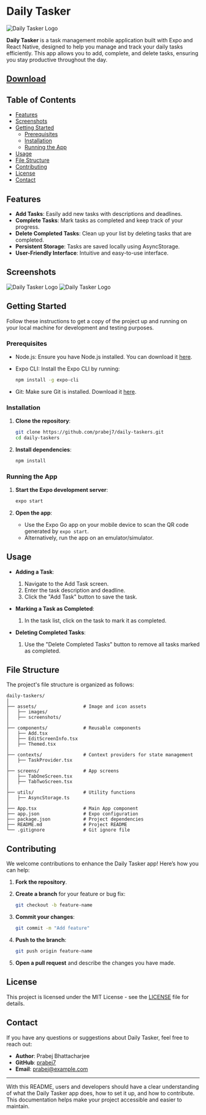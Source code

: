 # Daily Tasker

![Daily Tasker Logo](./assets/images/icon.png)

**Daily Tasker** is a task management mobile application built with Expo and React Native, designed to help you manage and track your daily tasks efficiently. This app allows you to add, complete, and delete tasks, ensuring you stay productive throughout the day.

## [Download](https://expo.dev/artifacts/eas/ndko2HoRsaCF4XKVZjnSyg.apk)

## Table of Contents

- [Features](#features)
- [Screenshots](#screenshots)
- [Getting Started](#getting-started)
  - [Prerequisites](#prerequisites)
  - [Installation](#installation)
  - [Running the App](#running-the-app)
- [Usage](#usage)
- [File Structure](#file-structure)
- [Contributing](#contributing)
- [License](#license)
- [Contact](#contact)

## Features

- **Add Tasks**: Easily add new tasks with descriptions and deadlines.
- **Complete Tasks**: Mark tasks as completed and keep track of your progress.
- **Delete Completed Tasks**: Clean up your list by deleting tasks that are completed.
- **Persistent Storage**: Tasks are saved locally using AsyncStorage.
- **User-Friendly Interface**: Intuitive and easy-to-use interface.

## Screenshots

![Daily Tasker Logo](./assets/images/splash.png)
![Daily Tasker Logo](./assets/images/screenshot.jpeg)

## Getting Started

Follow these instructions to get a copy of the project up and running on your local machine for development and testing purposes.

### Prerequisites

- Node.js: Ensure you have Node.js installed. You can download it [here](https://nodejs.org/).
- Expo CLI: Install the Expo CLI by running:

  ```bash
  npm install -g expo-cli
  ```

- Git: Make sure Git is installed. Download it [here](https://git-scm.com/).

### Installation

1. **Clone the repository**:

   ```bash
   git clone https://github.com/prabej7/daily-taskers.git
   cd daily-taskers
   ```

2. **Install dependencies**:

   ```bash
   npm install
   ```

### Running the App

1. **Start the Expo development server**:

   ```bash
   expo start
   ```

2. **Open the app**:

   - Use the Expo Go app on your mobile device to scan the QR code generated by `expo start`.
   - Alternatively, run the app on an emulator/simulator.

## Usage

- **Adding a Task**:

  1. Navigate to the Add Task screen.
  2. Enter the task description and deadline.
  3. Click the "Add Task" button to save the task.

- **Marking a Task as Completed**:

  1. In the task list, click on the task to mark it as completed.

- **Deleting Completed Tasks**:
  1. Use the "Delete Completed Tasks" button to remove all tasks marked as completed.

## File Structure

The project's file structure is organized as follows:

```
daily-taskers/
│
├── assets/                 # Image and icon assets
│   ├── images/
│   ├── screenshots/
│
├── components/             # Reusable components
│   ├── Add.tsx
│   ├── EditScreenInfo.tsx
│   ├── Themed.tsx
│
├── contexts/               # Context providers for state management
│   ├── TaskProvider.tsx
│
├── screens/                # App screens
│   ├── TabOneScreen.tsx
│   ├── TabTwoScreen.tsx
│
├── utils/                  # Utility functions
│   ├── AsyncStorage.ts
│
├── App.tsx                 # Main App component
├── app.json                # Expo configuration
├── package.json            # Project dependencies
├── README.md               # Project README
└── .gitignore              # Git ignore file
```

## Contributing

We welcome contributions to enhance the Daily Tasker app! Here’s how you can help:

1. **Fork the repository**.
2. **Create a branch** for your feature or bug fix:

   ```bash
   git checkout -b feature-name
   ```

3. **Commit your changes**:

   ```bash
   git commit -m "Add feature"
   ```

4. **Push to the branch**:

   ```bash
   git push origin feature-name
   ```

5. **Open a pull request** and describe the changes you have made.

## License

This project is licensed under the MIT License - see the [LICENSE](LICENSE) file for details.

## Contact

If you have any questions or suggestions about Daily Tasker, feel free to reach out:

- **Author**: Prabej Bhattacharjee
- **GitHub**: [prabej7](https://github.com/prabej7)
- **Email**: prabej@example.com

---

With this README, users and developers should have a clear understanding of what the Daily Tasker app does, how to set it up, and how to contribute. This documentation helps make your project accessible and easier to maintain.
